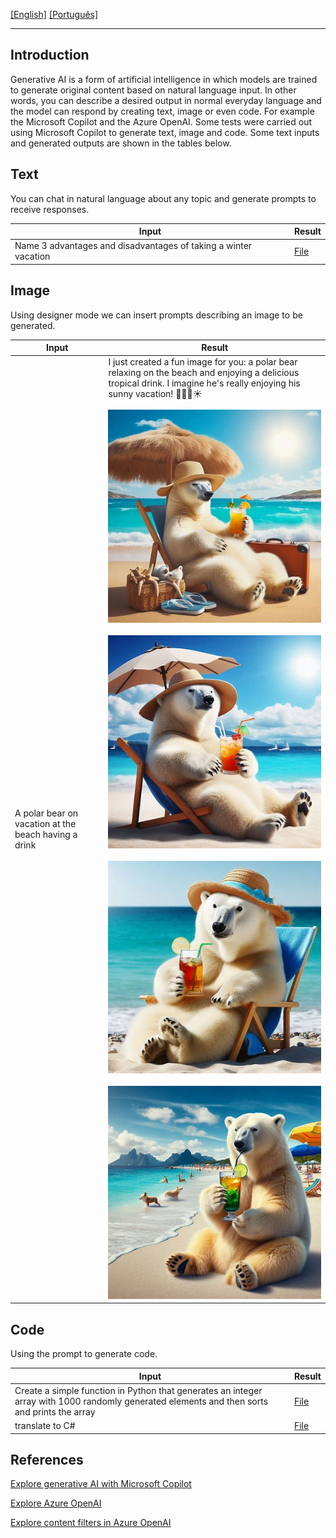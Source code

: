 [\[English\]](#Introduction) [\[Português\]](READMEP.md)
_______________________________________________________________________________________________________________________________________
## Introduction
Generative AI is a form of artificial intelligence in which models are trained to generate original content based on natural language input. In other words, you can describe a desired output in normal everyday language and the model can respond by creating text, image or even code. For example the Microsoft Copilot and the Azure OpenAI.
Some tests were carried out using Microsoft Copilot to generate text, image and code. Some text inputs and generated outputs are shown in the tables below.

## Text

You can chat in natural language about any topic and generate prompts to receive responses.

| Input                                      | Result                                | 
|---------------------------------------------|-----------------------------------------------|
|Name 3 advantages and disadvantages of taking a winter vacation | [File](Output/Output1.md) |

## Image

Using designer mode we can insert prompts describing an image to be generated.

| Input                                      | Result                                 | 
|---------------------------------------------|-----------------------------------------------|
| A polar bear on vacation at the beach having a drink | I just created a fun image for you: a polar bear relaxing on the beach and enjoying a delicious tropical drink. I imagine he's really enjoying his sunny vacation! 🐻‍❄️🍹☀️<br><br> ![Image](Output/Output2.jpg)<br><br> ![Image](Output/Output3.jpg)<br><br> ![Image](Output/Output4.jpg)<br><br> ![Image](Output/Output5.jpg) | 

## Code

Using the prompt to generate code.

| Input                                      | Result                                 | 
|---------------------------------------------|-----------------------------------------------|
| Create a simple function in Python that generates an integer array with 1000 randomly generated elements and then sorts and prints the array | [File](Output/Output6.md) |
| translate to C# | [File](Output/Output7.md) |

## References

[Explore generative AI with Microsoft Copilot](https://microsoftlearning.github.io/mslearn-ai-fundamentals/Instructions/Labs/12-generative-ai.html)

[Explore Azure OpenAI](https://microsoftlearning.github.io/mslearn-ai-fundamentals/Instructions/Labs/13-azure-openai.html)

[Explore content filters in Azure OpenAI](https://microsoftlearning.github.io/mslearn-ai-fundamentals/Instructions/Labs/14-azure-openai-content-filters.html)

